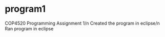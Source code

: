 # program1
COP4520 Programming Assignment 1/n
Created the program in eclipse/n
Ran program in eclipse
